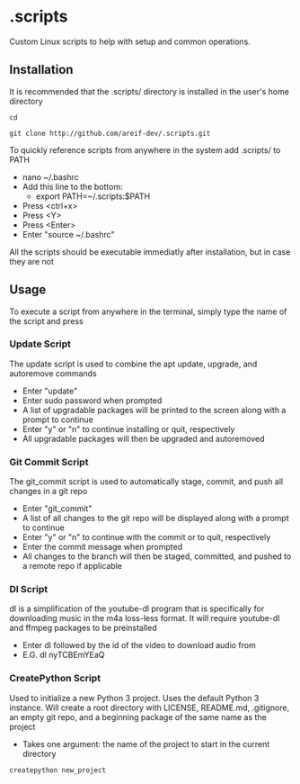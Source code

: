 # .scripts

Custom Linux scripts to help with setup and common operations.

## Installation

It is recommended that the .scripts/ directory is installed in the user's home directory

```
cd
```
```
git clone http://github.com/areif-dev/.scripts.git
```

To quickly reference scripts from anywhere in the system add .scripts/ to PATH

-   nano ~/.bashrc
-   Add this line to the bottom:
    -   export PATH=~/.scripts:$PATH
-   Press <ctrl+x>
-   Press \<Y>
-   Press \<Enter>
-   Enter "source ~/.bashrc"

All the scripts should be executable immediatly after installation, but in case they are not

## Usage

To execute a script from anywhere in the terminal, simply type the name of the script and press <Enter>

### Update Script

The update script is used to combine the apt update, upgrade, and autoremove commands

-   Enter "update"
-   Enter sudo password when prompted
-   A list of upgradable packages will be printed to the screen along with a prompt to continue
-   Enter "y" or "n" to continue installing or quit, respectively
-   All upgradable packages will then be upgraded and autoremoved

### Git Commit Script

The git_commit script is used to automatically stage, commit, and push all changes in a git repo

-   Enter "git_commit"
-   A list of all changes to the git repo will be displayed along with a prompt to continue
-   Enter "y" or "n" to continue with the commit or to quit, respectively
-   Enter the commit message when prompted
-   All changes to the branch will then be staged, committed, and pushed to a remote repo if applicable

### Dl Script

dl is a simplification of the youtube-dl program that is specifically for downloading music in the m4a loss-less format. It will require youtube-dl and ffmpeg packages to be preinstalled

-   Enter dl followed by the id of the video to download audio from
-   E.G. dl nyTCBEmYEaQ

### CreatePython Script

Used to initialize a new Python 3 project. Uses the default Python 3 instance. Will create a root directory with LICENSE, README.md, .gitignore, an empty git repo, and a beginning package of the same name as the project

-   Takes one argument: the name of the project to start in the current directory
```
createpython new_project
```
